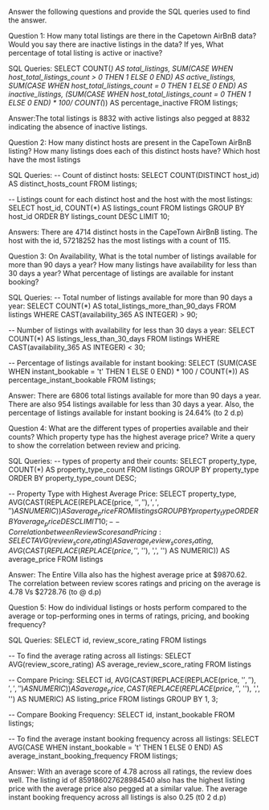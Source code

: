 Answer the following questions and provide the SQL queries used to find the answer.

Question 1: How many total listings are there in the Capetown AirBnB data? Would you say there are inactive listings in the data? If yes, What percentage of total listing is active or inactive?

SQL Queries:
SELECT
    COUNT(*) AS total_listings,
    SUM(CASE WHEN host_total_listings_count > 0 THEN 1 ELSE 0 END) AS active_listings,
    SUM(CASE WHEN host_total_listings_count = 0 THEN 1 ELSE 0 END) AS inactive_listings,
    (SUM(CASE WHEN host_total_listings_count = 0 THEN 1 ELSE 0 END) * 100/ COUNT(*)) AS percentage_inactive
FROM listings;

 Answer:The total listings is 8832 with active listings also pegged at 8832 indicating the absence of inactive listings.


Question 2: How many distinct hosts are present in the CapeTown AirBnB listing? How many listings does each of this distinct hosts have? Which host have the most listings

SQL Queries:
-- Count of distinct hosts:
SELECT
    COUNT(DISTINCT host_id) AS distinct_hosts_count
FROM listings;

-- Listings count for each distinct host and the host with the most listings:
SELECT
    host_id,
    COUNT(*) AS listings_count
FROM listings
GROUP BY host_id
ORDER BY listings_count DESC
LIMIT 10;

Answers: There are 4714 distinct hosts in the CapeTown AirBnB listing. The host with the id, 57218252 has the most listings with a count of 115.



Question 3: On Availability, What is the total number of listings available for more than 90 days a year? How many listings have availability for less than 30 days a year? What percentage of listings are available for instant booking?

SQL Queries:
-- Total number of listings available for more than 90 days a year:
SELECT
    COUNT(*) AS total_listings_more_than_90_days
FROM listings
WHERE CAST(availability_365 AS INTEGER) > 90;

-- Number of listings with availability for less than 30 days a year:
SELECT
    COUNT(*) AS listings_less_than_30_days
FROM listings
WHERE CAST(availability_365 AS INTEGER) < 30;

-- Percentage of listings available for instant booking:
SELECT
    (SUM(CASE WHEN instant_bookable = 't' THEN 1 ELSE 0 END) * 100 / COUNT(*)) AS percentage_instant_bookable
FROM listings;

Answer: There are 6806 total listings available for more than 90 days a year. There are also 954 listings available for less than 30 days a year. Also, the percentage of listings available for instant booking is 24.64% (to 2 d.p)




Question 4: What are the different types of properties available and their counts? Which property type has the highest average price? Write a query to show the correlation between review and pricing.

SQL Queries:
-- types of property and their counts:
SELECT 
	property_type,
	COUNT(*) AS property_type_count
FROM listings
GROUP BY property_type
ORDER BY property_type_count DESC;

-- Property Type with Highest Average Price:
SELECT
    property_type,
    AVG(CAST(REPLACE(REPLACE(price, '$', ''), ',', '') AS NUMERIC)) AS average_price
FROM listings
GROUP BY property_type
ORDER BY average_price DESC
LIMIT 10;
-- Correlation between Review Scores and Pricing:
SELECT
	AVG(review_score_rating) AS average_review_scores_rating,
	AVG(CAST(REPLACE(REPLACE(price, '$', ''), ',', '') AS NUMERIC)) AS average_price
FROM listings

Answer: The Entire Villa also has the highest average price at $9870.62. The correlation between review scores ratings and pricing on the average is 4.78 Vs $2728.76 (to @ d.p)



Question 5: How do individual listings or hosts perform compared to the average or top-performing ones in terms of ratings, pricing, and booking frequency?

SQL Queries:
SELECT 
	id,
	review_score_rating
FROM listings

-- To find the average rating across all listings:
SELECT
	AVG(review_score_rating) AS average_review_score_rating
FROM listings

-- Compare Pricing:
SELECT
    id,
	AVG(CAST(REPLACE(REPLACE(price, '$', ''), ',', '') AS NUMERIC)) AS average_price,
    CAST(REPLACE(REPLACE(price, '$', ''), ',', '') AS NUMERIC) AS listing_price
FROM listings
GROUP BY 1, 3;

-- Compare Booking Frequency:
SELECT
    id,
    instant_bookable
FROM listings;

-- To find the average instant booking frequency across all listings:
SELECT
    AVG(CASE WHEN instant_bookable = 't' THEN 1 ELSE 0 END) AS average_instant_booking_frequency
FROM listings;

Answer: With an average score of 4.78 across all ratings, the review does well. The listing id of 859186027628984540 also has the highest listing price with the average price also pegged at a similar value. The average instant booking frequency across all listings is also 0.25 (t0 2 d.p)



